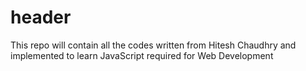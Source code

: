 # header

This repo will contain all the codes written from Hitesh Chaudhry and implemented to learn JavaScript required for Web Development
